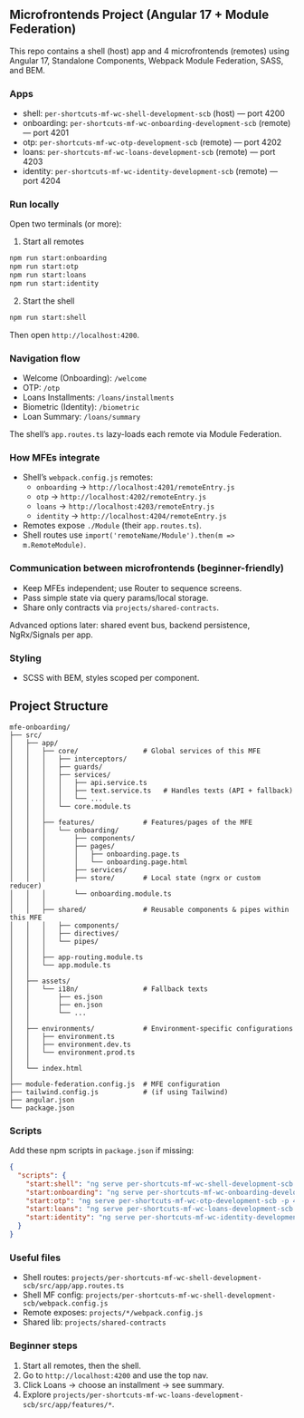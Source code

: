 ## Microfrontends Project (Angular 17 + Module Federation)

This repo contains a shell (host) app and 4 microfrontends (remotes) using Angular 17, Standalone Components, Webpack Module Federation, SASS, and BEM.

### Apps

- shell: `per-shortcuts-mf-wc-shell-development-scb` (host) — port 4200
- onboarding: `per-shortcuts-mf-wc-onboarding-development-scb` (remote) — port 4201
- otp: `per-shortcuts-mf-wc-otp-development-scb` (remote) — port 4202
- loans: `per-shortcuts-mf-wc-loans-development-scb` (remote) — port 4203
- identity: `per-shortcuts-mf-wc-identity-development-scb` (remote) — port 4204

### Run locally

Open two terminals (or more):

1. Start all remotes

```bash
npm run start:onboarding
npm run start:otp
npm run start:loans
npm run start:identity
```

2. Start the shell

```bash
npm run start:shell
```

Then open `http://localhost:4200`.

### Navigation flow

- Welcome (Onboarding): `/welcome`
- OTP: `/otp`
- Loans Installments: `/loans/installments`
- Biometric (Identity): `/biometric`
- Loan Summary: `/loans/summary`

The shell’s `app.routes.ts` lazy-loads each remote via Module Federation.

### How MFEs integrate

- Shell’s `webpack.config.js` remotes:
  - `onboarding` → `http://localhost:4201/remoteEntry.js`
  - `otp` → `http://localhost:4202/remoteEntry.js`
  - `loans` → `http://localhost:4203/remoteEntry.js`
  - `identity` → `http://localhost:4204/remoteEntry.js`
- Remotes expose `./Module` (their `app.routes.ts`).
- Shell routes use `import('remoteName/Module').then(m => m.RemoteModule)`.

### Communication between microfrontends (beginner-friendly)

- Keep MFEs independent; use Router to sequence screens.
- Pass simple state via query params/local storage.
- Share only contracts via `projects/shared-contracts`.

Advanced options later: shared event bus, backend persistence, NgRx/Signals per app.

### Styling

- SCSS with BEM, styles scoped per component.

## Project Structure

```
mfe-onboarding/
├── src/
│   ├── app/
│   │   ├── core/                # Global services of this MFE
│   │   │   ├── interceptors/
│   │   │   ├── guards/
│   │   │   ├── services/
│   │   │   │   ├── api.service.ts
│   │   │   │   ├── text.service.ts   # Handles texts (API + fallback)
│   │   │   │   └── ...
│   │   │   └── core.module.ts
│   │   │
│   │   ├── features/            # Features/pages of the MFE
│   │   │   └── onboarding/
│   │   │       ├── components/
│   │   │       ├── pages/
│   │   │       │   ├── onboarding.page.ts
│   │   │       │   └── onboarding.page.html
│   │   │       ├── services/
│   │   │       ├── store/       # Local state (ngrx or custom reducer)
│   │   │       └── onboarding.module.ts
│   │   │
│   │   ├── shared/              # Reusable components & pipes within this MFE
│   │   │   ├── components/
│   │   │   ├── directives/
│   │   │   └── pipes/
│   │   │
│   │   ├── app-routing.module.ts
│   │   └── app.module.ts
│   │
│   ├── assets/
│   │   └── i18n/                # Fallback texts
│   │       ├── es.json
│   │       ├── en.json
│   │       └── ...
│   │
│   ├── environments/            # Environment-specific configurations
│   │   ├── environment.ts
│   │   ├── environment.dev.ts
│   │   └── environment.prod.ts
│   │
│   └── index.html
│
├── module-federation.config.js  # MFE configuration
├── tailwind.config.js           # (if using Tailwind)
├── angular.json
└── package.json
```

### Scripts

Add these npm scripts in `package.json` if missing:

```json
{
  "scripts": {
    "start:shell": "ng serve per-shortcuts-mf-wc-shell-development-scb -o",
    "start:onboarding": "ng serve per-shortcuts-mf-wc-onboarding-development-scb -p 4201",
    "start:otp": "ng serve per-shortcuts-mf-wc-otp-development-scb -p 4202",
    "start:loans": "ng serve per-shortcuts-mf-wc-loans-development-scb -p 4203",
    "start:identity": "ng serve per-shortcuts-mf-wc-identity-development-scb -p 4204"
  }
}
```

### Useful files

- Shell routes: `projects/per-shortcuts-mf-wc-shell-development-scb/src/app/app.routes.ts`
- Shell MF config: `projects/per-shortcuts-mf-wc-shell-development-scb/webpack.config.js`
- Remote exposes: `projects/*/webpack.config.js`
- Shared lib: `projects/shared-contracts`

### Beginner steps

1. Start all remotes, then the shell.
2. Go to `http://localhost:4200` and use the top nav.
3. Click Loans → choose an installment → see summary.
4. Explore `projects/per-shortcuts-mf-wc-loans-development-scb/src/app/features/*`.
